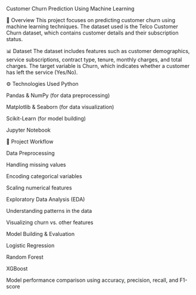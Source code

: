Customer Churn Prediction Using Machine Learning

📌 Overview
This project focuses on predicting customer churn using machine learning techniques. The dataset used is the Telco Customer Churn dataset, which contains customer details and their subscription status.


📊 Dataset
The dataset includes features such as customer demographics, service subscriptions, contract type, tenure, monthly charges, and total charges.
The target variable is Churn, which indicates whether a customer has left the service (Yes/No).

⚙️ Technologies Used
Python

Pandas & NumPy (for data preprocessing)

Matplotlib & Seaborn (for data visualization)

Scikit-Learn (for model building)

Jupyter Notebook

📌 Project Workflow

Data Preprocessing

Handling missing values

Encoding categorical variables

Scaling numerical features

Exploratory Data Analysis (EDA)

Understanding patterns in the data

Visualizing churn vs. other features

Model Building & Evaluation

Logistic Regression

Random Forest

XGBoost

Model performance comparison using accuracy, precision, recall, and F1-score

